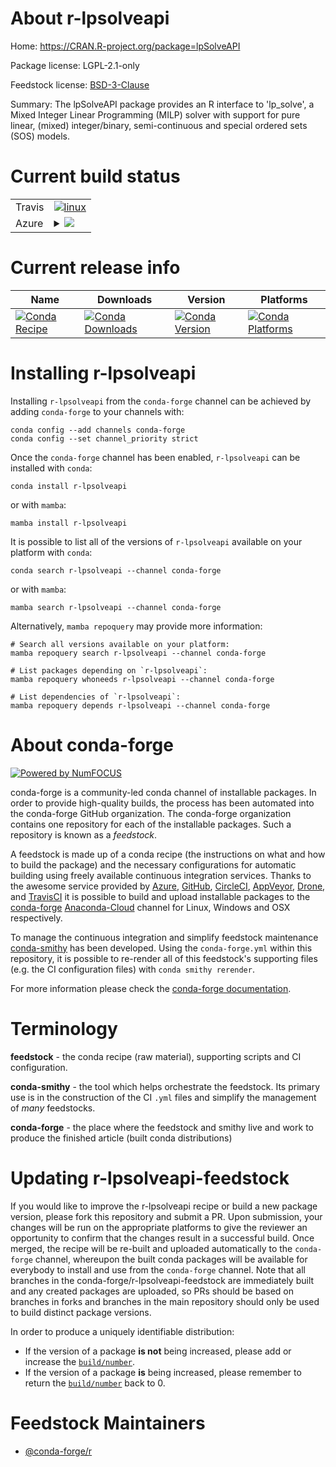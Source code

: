 About r-lpsolveapi
==================

Home: https://CRAN.R-project.org/package=lpSolveAPI

Package license: LGPL-2.1-only

Feedstock license: [BSD-3-Clause](https://github.com/conda-forge/r-lpsolveapi-feedstock/blob/main/LICENSE.txt)

Summary: The lpSolveAPI package provides an R interface to 'lp_solve', a Mixed Integer Linear Programming (MILP) solver with support for pure linear, (mixed) integer/binary, semi-continuous and special ordered sets (SOS) models.

Current build status
====================


<table><tr>
    <td>Travis</td>
    <td>
      <a href="https://app.travis-ci.com/conda-forge/r-lpsolveapi-feedstock">
        <img alt="linux" src="https://img.shields.io/travis/com/conda-forge/r-lpsolveapi-feedstock/main.svg?label=Linux">
      </a>
    </td>
  </tr>
    
  <tr>
    <td>Azure</td>
    <td>
      <details>
        <summary>
          <a href="https://dev.azure.com/conda-forge/feedstock-builds/_build/latest?definitionId=2542&branchName=main">
            <img src="https://dev.azure.com/conda-forge/feedstock-builds/_apis/build/status/r-lpsolveapi-feedstock?branchName=main">
          </a>
        </summary>
        <table>
          <thead><tr><th>Variant</th><th>Status</th></tr></thead>
          <tbody><tr>
              <td>linux_64_r_base4.1</td>
              <td>
                <a href="https://dev.azure.com/conda-forge/feedstock-builds/_build/latest?definitionId=2542&branchName=main">
                  <img src="https://dev.azure.com/conda-forge/feedstock-builds/_apis/build/status/r-lpsolveapi-feedstock?branchName=main&jobName=linux&configuration=linux_64_r_base4.1" alt="variant">
                </a>
              </td>
            </tr><tr>
              <td>linux_64_r_base4.2</td>
              <td>
                <a href="https://dev.azure.com/conda-forge/feedstock-builds/_build/latest?definitionId=2542&branchName=main">
                  <img src="https://dev.azure.com/conda-forge/feedstock-builds/_apis/build/status/r-lpsolveapi-feedstock?branchName=main&jobName=linux&configuration=linux_64_r_base4.2" alt="variant">
                </a>
              </td>
            </tr><tr>
              <td>linux_aarch64_r_base4.1</td>
              <td>
                <a href="https://dev.azure.com/conda-forge/feedstock-builds/_build/latest?definitionId=2542&branchName=main">
                  <img src="https://dev.azure.com/conda-forge/feedstock-builds/_apis/build/status/r-lpsolveapi-feedstock?branchName=main&jobName=linux&configuration=linux_aarch64_r_base4.1" alt="variant">
                </a>
              </td>
            </tr><tr>
              <td>linux_aarch64_r_base4.2</td>
              <td>
                <a href="https://dev.azure.com/conda-forge/feedstock-builds/_build/latest?definitionId=2542&branchName=main">
                  <img src="https://dev.azure.com/conda-forge/feedstock-builds/_apis/build/status/r-lpsolveapi-feedstock?branchName=main&jobName=linux&configuration=linux_aarch64_r_base4.2" alt="variant">
                </a>
              </td>
            </tr><tr>
              <td>linux_ppc64le_r_base4.1</td>
              <td>
                <a href="https://dev.azure.com/conda-forge/feedstock-builds/_build/latest?definitionId=2542&branchName=main">
                  <img src="https://dev.azure.com/conda-forge/feedstock-builds/_apis/build/status/r-lpsolveapi-feedstock?branchName=main&jobName=linux&configuration=linux_ppc64le_r_base4.1" alt="variant">
                </a>
              </td>
            </tr><tr>
              <td>linux_ppc64le_r_base4.2</td>
              <td>
                <a href="https://dev.azure.com/conda-forge/feedstock-builds/_build/latest?definitionId=2542&branchName=main">
                  <img src="https://dev.azure.com/conda-forge/feedstock-builds/_apis/build/status/r-lpsolveapi-feedstock?branchName=main&jobName=linux&configuration=linux_ppc64le_r_base4.2" alt="variant">
                </a>
              </td>
            </tr><tr>
              <td>osx_64_r_base4.1</td>
              <td>
                <a href="https://dev.azure.com/conda-forge/feedstock-builds/_build/latest?definitionId=2542&branchName=main">
                  <img src="https://dev.azure.com/conda-forge/feedstock-builds/_apis/build/status/r-lpsolveapi-feedstock?branchName=main&jobName=osx&configuration=osx_64_r_base4.1" alt="variant">
                </a>
              </td>
            </tr><tr>
              <td>osx_64_r_base4.2</td>
              <td>
                <a href="https://dev.azure.com/conda-forge/feedstock-builds/_build/latest?definitionId=2542&branchName=main">
                  <img src="https://dev.azure.com/conda-forge/feedstock-builds/_apis/build/status/r-lpsolveapi-feedstock?branchName=main&jobName=osx&configuration=osx_64_r_base4.2" alt="variant">
                </a>
              </td>
            </tr><tr>
              <td>win_64</td>
              <td>
                <a href="https://dev.azure.com/conda-forge/feedstock-builds/_build/latest?definitionId=2542&branchName=main">
                  <img src="https://dev.azure.com/conda-forge/feedstock-builds/_apis/build/status/r-lpsolveapi-feedstock?branchName=main&jobName=win&configuration=win_64_" alt="variant">
                </a>
              </td>
            </tr>
          </tbody>
        </table>
      </details>
    </td>
  </tr>
</table>

Current release info
====================

| Name | Downloads | Version | Platforms |
| --- | --- | --- | --- |
| [![Conda Recipe](https://img.shields.io/badge/recipe-r--lpsolveapi-green.svg)](https://anaconda.org/conda-forge/r-lpsolveapi) | [![Conda Downloads](https://img.shields.io/conda/dn/conda-forge/r-lpsolveapi.svg)](https://anaconda.org/conda-forge/r-lpsolveapi) | [![Conda Version](https://img.shields.io/conda/vn/conda-forge/r-lpsolveapi.svg)](https://anaconda.org/conda-forge/r-lpsolveapi) | [![Conda Platforms](https://img.shields.io/conda/pn/conda-forge/r-lpsolveapi.svg)](https://anaconda.org/conda-forge/r-lpsolveapi) |

Installing r-lpsolveapi
=======================

Installing `r-lpsolveapi` from the `conda-forge` channel can be achieved by adding `conda-forge` to your channels with:

```
conda config --add channels conda-forge
conda config --set channel_priority strict
```

Once the `conda-forge` channel has been enabled, `r-lpsolveapi` can be installed with `conda`:

```
conda install r-lpsolveapi
```

or with `mamba`:

```
mamba install r-lpsolveapi
```

It is possible to list all of the versions of `r-lpsolveapi` available on your platform with `conda`:

```
conda search r-lpsolveapi --channel conda-forge
```

or with `mamba`:

```
mamba search r-lpsolveapi --channel conda-forge
```

Alternatively, `mamba repoquery` may provide more information:

```
# Search all versions available on your platform:
mamba repoquery search r-lpsolveapi --channel conda-forge

# List packages depending on `r-lpsolveapi`:
mamba repoquery whoneeds r-lpsolveapi --channel conda-forge

# List dependencies of `r-lpsolveapi`:
mamba repoquery depends r-lpsolveapi --channel conda-forge
```


About conda-forge
=================

[![Powered by
NumFOCUS](https://img.shields.io/badge/powered%20by-NumFOCUS-orange.svg?style=flat&colorA=E1523D&colorB=007D8A)](https://numfocus.org)

conda-forge is a community-led conda channel of installable packages.
In order to provide high-quality builds, the process has been automated into the
conda-forge GitHub organization. The conda-forge organization contains one repository
for each of the installable packages. Such a repository is known as a *feedstock*.

A feedstock is made up of a conda recipe (the instructions on what and how to build
the package) and the necessary configurations for automatic building using freely
available continuous integration services. Thanks to the awesome service provided by
[Azure](https://azure.microsoft.com/en-us/services/devops/), [GitHub](https://github.com/),
[CircleCI](https://circleci.com/), [AppVeyor](https://www.appveyor.com/),
[Drone](https://cloud.drone.io/welcome), and [TravisCI](https://travis-ci.com/)
it is possible to build and upload installable packages to the
[conda-forge](https://anaconda.org/conda-forge) [Anaconda-Cloud](https://anaconda.org/)
channel for Linux, Windows and OSX respectively.

To manage the continuous integration and simplify feedstock maintenance
[conda-smithy](https://github.com/conda-forge/conda-smithy) has been developed.
Using the ``conda-forge.yml`` within this repository, it is possible to re-render all of
this feedstock's supporting files (e.g. the CI configuration files) with ``conda smithy rerender``.

For more information please check the [conda-forge documentation](https://conda-forge.org/docs/).

Terminology
===========

**feedstock** - the conda recipe (raw material), supporting scripts and CI configuration.

**conda-smithy** - the tool which helps orchestrate the feedstock.
                   Its primary use is in the construction of the CI ``.yml`` files
                   and simplify the management of *many* feedstocks.

**conda-forge** - the place where the feedstock and smithy live and work to
                  produce the finished article (built conda distributions)


Updating r-lpsolveapi-feedstock
===============================

If you would like to improve the r-lpsolveapi recipe or build a new
package version, please fork this repository and submit a PR. Upon submission,
your changes will be run on the appropriate platforms to give the reviewer an
opportunity to confirm that the changes result in a successful build. Once
merged, the recipe will be re-built and uploaded automatically to the
`conda-forge` channel, whereupon the built conda packages will be available for
everybody to install and use from the `conda-forge` channel.
Note that all branches in the conda-forge/r-lpsolveapi-feedstock are
immediately built and any created packages are uploaded, so PRs should be based
on branches in forks and branches in the main repository should only be used to
build distinct package versions.

In order to produce a uniquely identifiable distribution:
 * If the version of a package **is not** being increased, please add or increase
   the [``build/number``](https://docs.conda.io/projects/conda-build/en/latest/resources/define-metadata.html#build-number-and-string).
 * If the version of a package **is** being increased, please remember to return
   the [``build/number``](https://docs.conda.io/projects/conda-build/en/latest/resources/define-metadata.html#build-number-and-string)
   back to 0.

Feedstock Maintainers
=====================

* [@conda-forge/r](https://github.com/conda-forge/r/)

